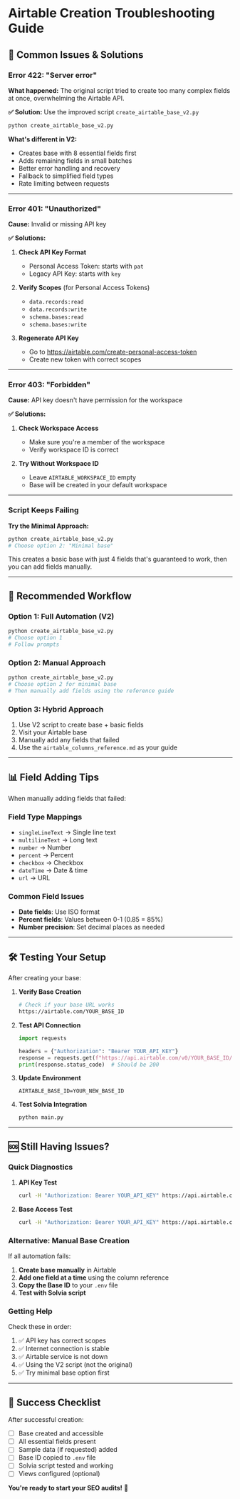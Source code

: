 # Airtable Creation Troubleshooting Guide

## 🔧 Common Issues & Solutions

### Error 422: "Server error" 

**What happened:** The original script tried to create too many complex fields at once, overwhelming the Airtable API.

**✅ Solution:** Use the improved script `create_airtable_base_v2.py`

```bash
python create_airtable_base_v2.py
```

**What's different in V2:**
- Creates base with 8 essential fields first
- Adds remaining fields in small batches 
- Better error handling and recovery
- Fallback to simplified field types
- Rate limiting between requests

---

### Error 401: "Unauthorized"

**Cause:** Invalid or missing API key

**✅ Solutions:**
1. **Check API Key Format**
   - Personal Access Token: starts with `pat`
   - Legacy API Key: starts with `key`

2. **Verify Scopes** (for Personal Access Tokens)
   - `data.records:read`
   - `data.records:write` 
   - `schema.bases:read`
   - `schema.bases:write`

3. **Regenerate API Key**
   - Go to https://airtable.com/create-personal-access-token
   - Create new token with correct scopes

---

### Error 403: "Forbidden"

**Cause:** API key doesn't have permission for the workspace

**✅ Solutions:**
1. **Check Workspace Access**
   - Make sure you're a member of the workspace
   - Verify workspace ID is correct

2. **Try Without Workspace ID**
   - Leave `AIRTABLE_WORKSPACE_ID` empty
   - Base will be created in your default workspace

---

### Script Keeps Failing

**Try the Minimal Approach:**

```bash
python create_airtable_base_v2.py
# Choose option 2: "Minimal base"
```

This creates a basic base with just 4 fields that's guaranteed to work, then you can add fields manually.

---

## 🚀 Recommended Workflow

### Option 1: Full Automation (V2)
```bash
python create_airtable_base_v2.py
# Choose option 1
# Follow prompts
```

### Option 2: Manual Approach
```bash
python create_airtable_base_v2.py
# Choose option 2 for minimal base
# Then manually add fields using the reference guide
```

### Option 3: Hybrid Approach
1. Use V2 script to create base + basic fields
2. Visit your Airtable base
3. Manually add any fields that failed
4. Use the `airtable_columns_reference.md` as your guide

---

## 📊 Field Adding Tips

When manually adding fields that failed:

### Field Type Mappings
- `singleLineText` → Single line text
- `multilineText` → Long text
- `number` → Number
- `percent` → Percent
- `checkbox` → Checkbox
- `dateTime` → Date & time
- `url` → URL

### Common Field Issues
- **Date fields**: Use ISO format
- **Percent fields**: Values between 0-1 (0.85 = 85%)
- **Number precision**: Set decimal places as needed

---

## 🛠️ Testing Your Setup

After creating your base:

1. **Verify Base Creation**
   ```bash
   # Check if your base URL works
   https://airtable.com/YOUR_BASE_ID
   ```

2. **Test API Connection**
   ```python
   import requests
   
   headers = {"Authorization": "Bearer YOUR_API_KEY"}
   response = requests.get(f"https://api.airtable.com/v0/YOUR_BASE_ID/SEO%20Audit%20Results", headers=headers)
   print(response.status_code)  # Should be 200
   ```

3. **Update Environment**
   ```env
   AIRTABLE_BASE_ID=YOUR_NEW_BASE_ID
   ```

4. **Test Solvia Integration**
   ```bash
   python main.py
   ```

---

## 🆘 Still Having Issues?

### Quick Diagnostics

1. **API Key Test**
   ```bash
   curl -H "Authorization: Bearer YOUR_API_KEY" https://api.airtable.com/v0/meta/bases
   ```

2. **Base Access Test**
   ```bash
   curl -H "Authorization: Bearer YOUR_API_KEY" https://api.airtable.com/v0/YOUR_BASE_ID/
   ```

### Alternative: Manual Base Creation

If all automation fails:

1. **Create base manually** in Airtable
2. **Add one field at a time** using the column reference
3. **Copy the Base ID** to your `.env` file
4. **Test with Solvia script**

### Getting Help

Check these in order:
1. ✅ API key has correct scopes
2. ✅ Internet connection is stable  
3. ✅ Airtable service is not down
4. ✅ Using the V2 script (not the original)
5. ✅ Try minimal base option first

---

## 📝 Success Checklist

After successful creation:

- [ ] Base created and accessible
- [ ] All essential fields present
- [ ] Sample data (if requested) added
- [ ] Base ID copied to `.env` file
- [ ] Solvia script tested and working
- [ ] Views configured (optional)

**You're ready to start your SEO audits!** 🎉 